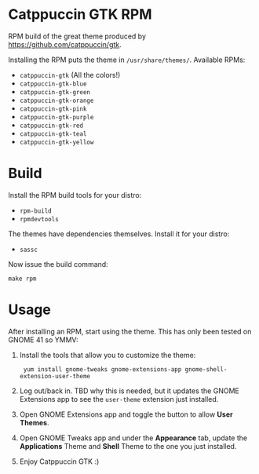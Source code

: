 # Catppuccin GTK RPM
RPM build of the great theme produced by https://github.com/catppuccin/gtk.

Installing the RPM puts the theme in `/usr/share/themes/`. Available RPMs:

- `catppuccin-gtk` (All the colors!)
- `catppuccin-gtk-blue`
- `catppuccin-gtk-green`
- `catppuccin-gtk-orange`
- `catppuccin-gtk-pink`
- `catppuccin-gtk-purple`
- `catppuccin-gtk-red`
- `catppuccin-gtk-teal`
- `catppuccin-gtk-yellow`

# Build
Install the RPM build tools for your distro:
- `rpm-build`
- `rpmdevtools`

The themes have dependencies themselves. Install it for your distro:
- `sassc`

Now issue the build command:

    make rpm

# Usage
After installing an RPM, start using the theme. This has only been tested on GNOME 41 so YMMV:
1. Install the tools that allow you to customize the theme:

        yum install gnome-tweaks gnome-extensions-app gnome-shell-extension-user-theme

2. Log out/back in. TBD why this is needed, but it updates the GNOME Extensions app to see the `user-theme` extension just installed.
3. Open GNOME Extensions app and toggle the button to allow **User Themes**.
4. Open GNOME Tweaks app and under the **Appearance** tab, update the **Applications** Theme and **Shell** Theme to the one you just installed.
5. Enjoy Catppuccin GTK :)